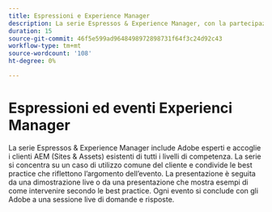 ```yaml
---
title: Espressioni e Experience Manager
description: La serie Espressos & Experience Manager, con la partecipazione di esperti Adobe, offre ai clienti AEM (Sites & Assets), a tutti i livelli di competenza, informazioni approfondite su casi d’uso comuni, best practice, dimostrazioni in tempo reale e si conclude con una sessione di domande e risposte.
duration: 15
source-git-commit: 46f5e599ad9648498972898731f64f3c24d92c43
workflow-type: tm+mt
source-wordcount: '108'
ht-degree: 0%

---
```


# Espressioni ed eventi Experienci Manager

La serie Espressos &amp; Experience Manager include Adobe esperti e accoglie i clienti AEM (Sites &amp; Assets) esistenti di tutti i livelli di competenza. La serie si concentra su un caso di utilizzo comune del cliente e condivide le best practice che riflettono l’argomento dell’evento. La presentazione è seguita da una dimostrazione live o da una presentazione che mostra esempi di come intervenire secondo le best practice. Ogni evento si conclude con gli Adobe a una sessione live di domande e risposte.

<!-- CARDS

* activity-log.md {cta  = Watch event}

-->
